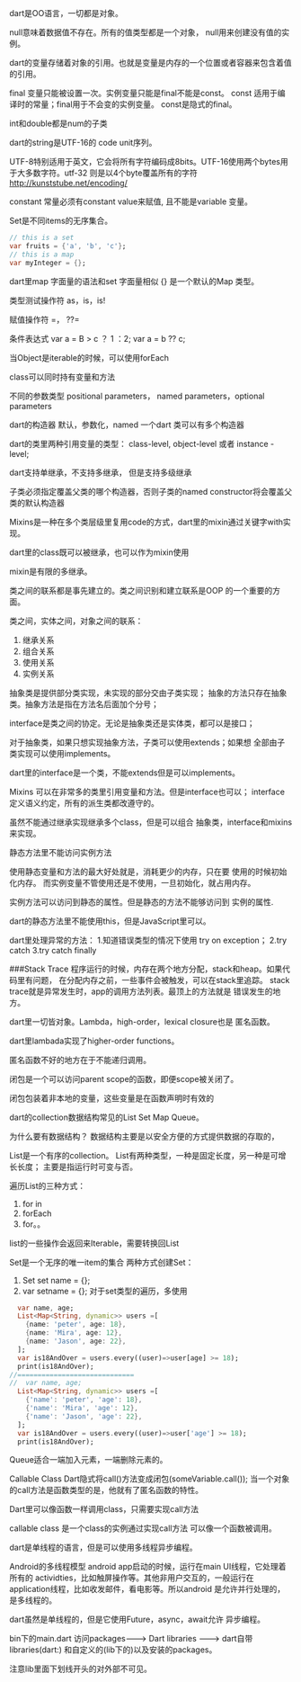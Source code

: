 dart是OO语言，一切都是对象。

null意味着数据值不存在。所有的值类型都是一个对象， null用来创建没有值的实例。

dart的变量存储着对象的引用。也就是变量是内存的一个位置或者容器来包含着值的引用。

final 变量只能被设置一次。实例变量只能是final不能是const。
const 适用于编译时的常量；final用于不会变的实例变量。
const是隐式的final。

int和double都是num的子类

dart的string是UTF-16的 code unit序列。

UTF-8特别适用于英文，它会将所有字符编码成8bits。UTF-16使用两个bytes用于大多数字符。utf-32
则是以4个byte覆盖所有的字符
http://kunststube.net/encoding/

constant 常量必须有constant value来赋值,
且不能是variable 变量。

Set是不同items的无序集合。
```dart
// this is a set
var fruits = {'a', 'b', 'c'};
// this is a map
var myInteger = {}; 
```
dart里map 字面量的语法和set 字面量相似
{} 是一个默认的Map 类型。

类型测试操作符
as，is，is!

赋值操作符
=， ??=

条件表达式
var a = B > c ？ 1 ：2;
var a = b ?? c;

当Object是iterable的时候，可以使用forEach


class可以同时持有变量和方法

不同的参数类型
positional parameters， named parameters，optional parameters

dart的构造器
默认，参数化，named 
一个dart 类可以有多个构造器

dart的类里两种引用变量的类型：
class-level, object-level 或者 instance -level;


dart支持单继承，不支持多继承， 但是支持多级继承

子类必须指定覆盖父类的哪个构造器，否则子类的named constructor将会覆盖父类的默认构造器


Mixins是一种在多个类层级里复用code的方式，dart里的mixin通过关键字with实现。


dart里的class既可以被继承，也可以作为mixin使用

mixin是有限的多继承。

类之间的联系都是事先建立的。类之间识别和建立联系是OOP
的一个重要的方面。

类之间，实体之间，对象之间的联系：
1. 继承关系
2. 组合关系
3. 使用关系
4. 实例关系

抽象类是提供部分类实现，未实现的部分交由子类实现；
抽象的方法只存在抽象类。抽象方法是指在方法名后面加个分号；

interface是类之间的协定。无论是抽象类还是实体类，都可以是接口；

对于抽象类，如果只想实现抽象方法，子类可以使用extends；如果想
全部由子类实现可以使用implements。

dart里的interface是一个类，不能extends但是可以implements。

Mixins 可以在非常多的类里引用变量和方法。但是interface也可以；
interface定义语义约定，所有的派生类都改遵守的。

虽然不能通过继承实现继承多个class，但是可以组合
抽象类，interface和mixins来实现。

静态方法里不能访问实例方法

使用静态变量和方法的最大好处就是，消耗更少的内存，只在要
使用的时候初始化内存。
而实例变量不管使用还是不使用，一旦初始化，就占用内存。

实例方法可以访问到静态的属性。但是静态的方法不能够访问到
实例的属性.

dart的静态方法里不能使用this，但是JavaScript里可以。

dart里处理异常的方法：
1.知道错误类型的情况下使用 try on exception；
2.try catch
3.try catch finally

###Stack Trace
程序运行的时候，内存在两个地方分配，stack和heap。如果代码里有问题，
在分配内存之前，一些事件会被触发，可以在stack里追踪。
stack trace就是异常发生时，app的调用方法列表。最顶上的方法就是
错误发生的地方。

dart里一切皆对象。Lambda，high-order，lexical closure也是
匿名函数。

dart里lambada实现了higher-order functions。

匿名函数不好的地方在于不能递归调用。

闭包是一个可以访问parent scope的函数，即便scope被关闭了。

闭包包装着非本地的变量，这些变量是在函数声明时有效的

dart的collection数据结构常见的List Set Map Queue。

为什么要有数据结构？
数据结构主要是以安全方便的方式提供数据的存取的，

List是一个有序的collection。
List有两种类型，一种是固定长度，另一种是可增长长度；
主要是指运行时可变与否。

遍历List的三种方式：
1. for in
2. forEach
3. for。。

list的一些操作会返回来Iterable，需要转换回List

Set是一个无序的唯一item的集合
两种方式创建Set：
1. Set <type> set name = {};
2. var setname = <Type> {};
对于set类型的遍历，多使用

```dart
  var name, age;
  List<Map<String, dynamic>> users =[
    {name: 'peter', age: 18},
    {name: 'Mira', age: 12},
    {name: 'Jason', age: 22},
  ];
  var is18AndOver = users.every((user)=>user[age] >= 18);
  print(is18AndOver);
//=============================
//  var name, age;
  List<Map<String, dynamic>> users =[
    {'name': 'peter', 'age': 18},
    {'name': 'Mira', 'age': 12},
    {'name': 'Jason', 'age': 22},
  ];
  var is18AndOver = users.every((user)=>user['age'] >= 18);
  print(is18AndOver);

```

Queue适合一端加入元素，一端删除元素的。

Callable Class
Dart隐式将call()方法变成闭包(someVariable.call());
当一个对象的call方法是函数类型的是，他就有了匿名函数的特性。

Dart里可以像函数一样调用class，只需要实现call方法

callable class 是一个class的实例通过实现call方法
可以像一个函数被调用。

dart是单线程的语言，但是可以使用多线程异步编程。

Android的多线程模型
android app启动的时候，运行在main UI线程，它处理着所有的
actividties，比如触屏操作等。其他非用户交互的，一般运行在
application线程，比如收发邮件，看电影等。所以android
是允许并行处理的，是多线程的。

dart虽然是单线程的，但是它使用Future，async，await允许
异步编程。

bin下的main.dart 访问packages--->
Dart libraries ---> dart自带libraries(dart:)
和自定义的(lib下的)以及安装的packages。

注意lib里面下划线开头的对外部不可见。




































